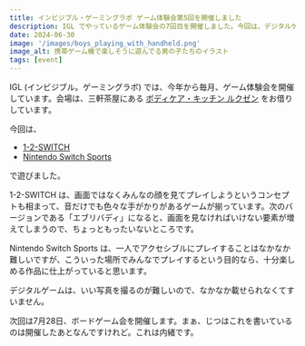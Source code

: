 ```yaml
---
title: インビジブル・ゲーミングラボ ゲーム体験会第5回を開催しました
description: IGL でやっているゲーム体験会の7回目を開催しました。今回は、デジタルゲーム会でした。
date: 2024-06-30
image: '/images/boys_playing_with_handheld.png'
image_alt: 携帯ゲーム機で楽しそうに遊んでる男の子たちのイラスト
tags: [event]
---
```


IGL (インビジブル。ゲーミングラボ) では、今年から毎月、ゲーム体験会を開催しています。会場は、三軒茶屋にある [ボディケア・キッチン ルクゼン](https://luxen.jp/) をお借りしています。

今回は、
- [1-2-SWITCH](https://www.nintendo.com/jp/switch/aacca/index.html)
- [Nintendo Switch Sports](https://www.nintendo.com/jp/switch/as8sa/index.html)

で遊びました。

1-2-SWITCH は、画面ではなくみんなの顔を見てプレイしようというコンセプトも相まって、音だけでも色々な手がかりがあるゲームが揃っています。次のバージョンである「エブリバディ」になると、画面を見なければいけない要素が増えてしまうので、ちょっともったいないところです。

Nintendo Switch Sports は、一人でアクセシブルにプレイすることはなかなか難しいですが、こういった場所でみんなでプレイするという目的なら、十分楽しめる作品に仕上がっていると思います。

デジタルゲームは、いい写真を撮るのが難しいので、なかなか載せられなくてすいません。

次回は7月28日、ボードゲーム会を開催します。まぁ、じつはこれを書いているのは開催したあとなんですけれど。これは内緒です。
